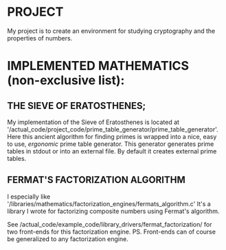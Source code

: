 # PROJECT
  My project is to create an environment for studying cryptography and the properties of numbers.

# IMPLEMENTED MATHEMATICS (non-exclusive list):
## THE SIEVE OF ERATOSTHENES;
My implementation of the Sieve of Eratosthenes is located at '/actual\_code/project\_code/prime\_table\_generator/prime\_table\_generator'.
Here this ancient algorithm for finding primes is wrapped into a nice, easy to use, _ergonomic_ prime table generator.
This generator generates prime tables in stdout or into an external file. By default it creates external prime tables.

## FERMAT'S FACTORIZATION ALGORITHM
I especially like '/libraries/mathematics/factorization\_engines/fermats\_algorithm.c'
It's a library I wrote for factorizing composite numbers using Fermat's algorithm.

See /actual\_code/example\_code/library\_drivers/fermat\_factorization/ for two front-ends for this factorization engine.
PS. Front-ends can of course be generalized to any factorization engine.
